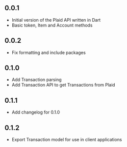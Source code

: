 ## 0.0.1

- Initial version of the Plaid API written in Dart
- Basic token, Item and Account methods

## 0.0.2

- Fix formatting and include packages

## 0.1.0

- Add Transaction parsing
- Add Transaction API to get Transactions from Plaid

## 0.1.1

- Add changelog for 0.1.0

## 0.1.2

- Export Transaction model for use in client applications
